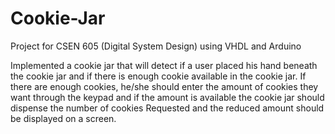 # Cookie-Jar
Project for CSEN 605 (Digital System Design) using VHDL and Arduino

Implemented a cookie jar that will detect if a user placed his hand
beneath the cookie jar and if there is enough cookie available in the cookie jar. If
there are enough cookies, he/she should enter the amount of cookies they want
through the keypad and if the amount is available the cookie jar should dispense
the number of cookies Requested and the reduced amount should be displayed on a
screen. 

